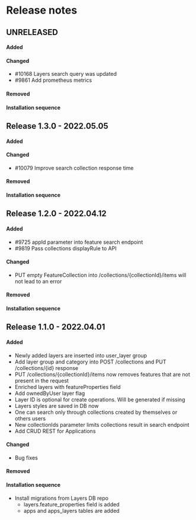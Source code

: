 # Release notes

## UNRELEASED

#### Added

#### Changed
- #10168 Layers search query was updated
- #9861 Add prometheus metrics

#### Removed

#### Installation sequence



## Release 1.3.0 - 2022.05.05

#### Added

#### Changed
- #10079 Improve search collection response time 

#### Removed

#### Installation sequence



## Release 1.2.0 - 2022.04.12

#### Added
- #9725 appId parameter into feature search endpoint
- #9819 Pass collections displayRule to API

#### Changed
- PUT empty FeatureCollection into /collections/{collectionId}/items will not lead to an error

#### Removed

#### Installation sequence



## Release 1.1.0 - 2022.04.01

#### Added
- Newly added layers are inserted into user_layer group 
- Add layer group and category into POST /collections and PUT /collections/{id} response 
- PUT /collections/{collectionId}/items now removes features that are not present in the request
- Enriched layers with featureProperties field
- Add ownedByUser layer flag
- Layer ID is optional for create operations. Will be generated if missing
- Layers styles are saved in DB now
- One can search only through collections created by themselves or others users
- New collectionIds parameter limits collections result in search endpoint
- Add CRUD REST for Applications

#### Changed
- Bug fixes

#### Removed

#### Installation sequence
- Install migrations from Layers DB repo
  - layers.feature_properties field is added 
  - apps and apps_layers tables are added
